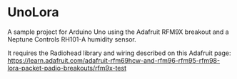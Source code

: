 # UnoLora
A sample project for Arduino Uno using the Adafruit RFM9X breakout and a Neptune Controls RH101-A humidity sensor.

It requires the Radiohead library and wiring described on this Adafruit page: https://learn.adafruit.com/adafruit-rfm69hcw-and-rfm96-rfm95-rfm98-lora-packet-padio-breakouts/rfm9x-test
